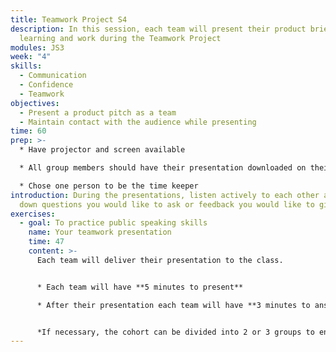 ```yaml
---
title: Teamwork Project S4
description: In this session, each team will present their product brief,
  learning and work during the Teamwork Project
modules: JS3
week: "4"
skills:
  - Communication
  - Confidence
  - Teamwork
objectives:
  - Present a product pitch as a team
  - Maintain contact with the audience while presenting
time: 60
prep: >-
  * Have projector and screen available

  * All group members should have their presentation downloaded on their computers, just in case the internet or someone’s laptop doesn’t work on the day

  * C﻿hose one person to be the time keeper
introduction: During the presentations, listen actively to each other and write
  down questions you would like to ask or feedback you would like to give.
exercises:
  - goal: To practice public speaking skills
    name: Your teamwork presentation
    time: 47
    content: >-
      Each team will deliver their presentation to the class. 


      * Each team will have **5 minutes to present**

      * After their presentation each team will have **3 minutes to answer questions** from the audience and receive feedback. 


      *If necessary, the cohort can be divided into 2 or 3 groups to ensure that all teams have enough time to present and receive feedback.*
---
```

